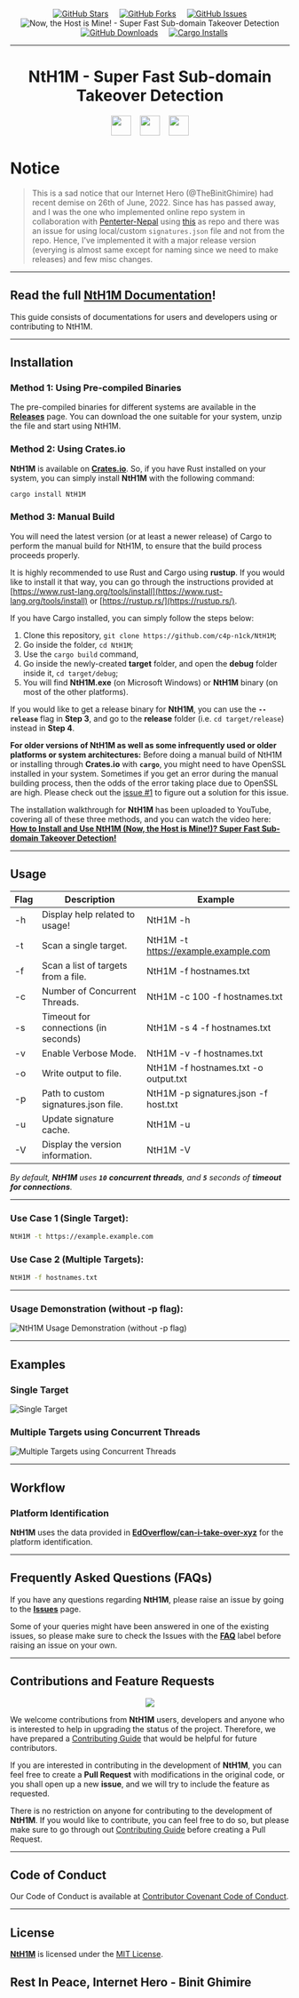 <!-- NtH1M | Now, the Host is Mine! - Super Fast Sub-domain Takeover Detection! -->

<p align="center">
        <a href="https://github.com/c4p-n1ck/NtH1M/stargazers" target="_blank"><img alt="GitHub Stars" src="https://img.shields.io/github/stars/c4p-n1ck/NtH1M?style=for-the-badge" /></a>
        &nbsp;&nbsp;&nbsp;
        <a href="https://github.com/c4p-n1ck/NtH1M/network/members" target="_blank"><img alt="GitHub Forks" src="https://img.shields.io/github/forks/c4p-n1ck/NtH1M?style=for-the-badge" /></a>
        &nbsp;&nbsp;&nbsp;
        <a href="https://github.com/c4p-n1ck/NtH1M/issues" target="_blank"><img alt="GitHub Issues" src="https://img.shields.io/github/issues/c4p-n1ck/NtH1M?style=for-the-badge" /></a>
        <br />
        <img src="images/header.png" alt="Now, the Host is Mine! - Super Fast Sub-domain Takeover Detection" title="NtH1M | Now, the Host is Mine!">
        <br />
        &nbsp;&nbsp;&nbsp;
        <a href="https://github.com/c4p-n1ck/NtH1M/releases" target="_blank"><img alt="GitHub Downloads" src="https://img.shields.io/github/downloads/c4p-n1ck/NtH1M/total.svg?style=for-the-badge&label=GitHub+Downloads" /></a>
        &nbsp;&nbsp;&nbsp;
        <a href="https://crates.io/crates/NtH1M" target="_blank"><img alt="Cargo Installs" src="https://img.shields.io/crates/d/NtH1M?style=for-the-badge&label=Cargo+Installs" /></a>
</p>


***


<h1 align="center"> NtH1M - Super Fast Sub-domain Takeover Detection </h1>
<p align="center">
    <a href="https://github.com/c4p-n1ck/NtH1M/releases/tag/0.1.4" target="_blank"><img src="https://img.shields.io/badge/latest-0.1.4-blue?style=for-the-badge&label=Latest+Release" height="36" /></a>
    &nbsp;&nbsp;
    <a href="https://www.rust-lang.org/" target="_blank"><img src="https://forthebadge.com/images/badges/made-with-rust.svg" height="36" /></a>
    &nbsp;&nbsp;
    <a href="https://whoisbinit.me/NtHiM/" target="_blank"><img src="https://img.shields.io/badge/documentation-blue?style=for-the-badge&label=Read&logo=docsdotrs&labelColor=c21919&color=bd1799" height="36" /></a>
</p>


# Notice

> This is a sad notice that our Internet Hero (@TheBinitGhimire) had recent demise on 26th of June, 2022. Since has has passed away, and I was the one who implemented online repo system in collaboration with [Penterter-Nepal](https://github.com/Pentester-Nepal) using [this](https://git.io/signatures_json) as repo and there was an issue for using local/custom `signatures.json` file and not from the repo. Hence, I've implemented it with a major release version (everying is almost same except for naming since we need to make releases) and few misc changes.


***


## Read the full [**NtH1M Documentation**](https://whoisbinit.me/NtHiM/)!

This guide consists of documentations for users and developers using or contributing to NtH1M.

***

## Installation

### Method 1: Using Pre-compiled Binaries
The pre-compiled binaries for different systems are available in the [**Releases**](https://github.com/c4p-n1ck/NtH1M/releases) page. You can download the one suitable for your system, unzip the file and start using NtH1M.

### Method 2: Using Crates.io
**NtH1M** is available on **[Crates.io](https://crates.io/crates/NtH1M)**. So, if you have Rust installed on your system, you can simply install **NtH1M** with the following command:

```bash
cargo install NtH1M
```

### Method 3: Manual Build
You will need the latest version (or at least a newer release) of Cargo to perform the manual build for NtH1M, to ensure that the build process proceeds properly.

It is highly recommended to use Rust and Cargo using **rustup**. If you would like to install it that way, you can go through the instructions provided at [https://www.rust-lang.org/tools/install](https://www.rust-lang.org/tools/install) or [https://rustup.rs/](https://rustup.rs/).

If you have Cargo installed, you can simply follow the steps below:
1. Clone this repository, `git clone https://github.com/c4p-n1ck/NtH1M`;
2. Go inside the folder, `cd NtH1M`;
3. Use the `cargo build` command,
4. Go inside the newly-created **target** folder, and open the **debug** folder inside it, `cd target/debug`;
5. You will find **NtH1M.exe** (on Microsoft Windows) or **NtH1M** binary (on most of the other platforms).

If you would like to get a release binary for **NtH1M**, you can use the **`--release`** flag in **Step 3**, and go to the **release** folder (i.e. `cd target/release`) instead in **Step 4**.

**For older versions of NtH1M as well as some infrequently used or older platforms or system architectures:**
Before doing a manual build of NtH1M or installing through **Crates.io** with **`cargo`**, you might need to have OpenSSL installed in your system. Sometimes if you get an error during the manual building process, then the odds of the error taking place due to OpenSSL are high. Please check out the [issue #1](https://github.com/c4p-n1ck/NtH1M/issues/1) to figure out a solution for this issue.

The installation walkthrough for **NtH1M** has been uploaded to YouTube, covering all of these three methods, and you can watch the video here: **[How to Install and Use NtH1M (Now, the Host is Mine!)? Super Fast Sub-domain Takeover Detection!](https://youtu.be/CUTbqFhRjwY)**


***

## Usage

| Flag | Description                           | Example                              |
| ---- | ------------------------------------- | ------------------------------------ |
| -h   | Display help related to usage!        | NtH1M -h                             |
| -t   | Scan a single target.                 | NtH1M -t https://example.example.com |
| -f   | Scan a list of targets from a file.   | NtH1M -f hostnames.txt               |
| -c   | Number of Concurrent Threads.         | NtH1M -c 100 -f hostnames.txt        |
| -s   | Timeout for connections (in seconds)  | NtH1M -s 4 -f hostnames.txt          |
| -v   | Enable Verbose Mode.                  | NtH1M -v -f hostnames.txt            |
| -o   | Write output to file.                 | NtH1M -f hostnames.txt -o output.txt |
| -p   | Path to custom signatures.json file.  | NtH1M -p signatures.json -f host.txt |
| -u   | Update signature cache.               | NtH1M -u                             |
| -V   | Display the version information.      | NtH1M -V                             |

*By default, **NtH1M** uses **`10`** **concurrent threads**, and **`5`** seconds of **timeout for connections**.*

***

### Use Case 1 (Single Target):

```bash
NtH1M -t https://example.example.com
```

### Use Case 2 (Multiple Targets):

```bash
NtH1M -f hostnames.txt
```

***

### Usage Demonstration (without -p flag):

![NtH1M Usage Demonstration (without -p flag)](images/demonstration.gif)

***

## Examples

### Single Target
![Single Target](images/examples/example1.png)

### Multiple Targets using Concurrent Threads
![Multiple Targets using Concurrent Threads](images/examples/example2.png)

***

## Workflow

### Platform Identification
**NtH1M** uses the data provided in **[EdOverflow/can-i-take-over-xyz](https://github.com/EdOverflow/can-i-take-over-xyz)** for the platform identification.

***

## Frequently Asked Questions (FAQs)
If you have any questions regarding **NtH1M**, please raise an issue by going to the **[Issues](https://github.com/c4p-n1ck/NtH1M/issues)** page.

Some of your queries might have been answered in one of the existing issues, so please make sure to check the Issues with the **[FAQ](https://github.com/c4p-n1ck/NtH1M/issues?q=is%3Aissue+label%3AFAQ)** label before raising an issue on your own.

***

## Contributions and Feature Requests
<p align="center">
    <a href="https://github.com/c4p-n1ck/NtH1M/pulls"><img src="https://img.shields.io/badge/Pull%20Requests-welcome-brightgreen.svg?style=for-the-badge" /></a>
</p>


We welcome contributions from **NtH1M** users, developers and anyone who is interested to help in upgrading the status of the project. Therefore, we have prepared a [Contributing Guide](.github/CONTRIBUTING.md) that would be helpful for future contributors.

If you are interested in contributing in the development of **NtH1M**, you can feel free to create a **Pull Request** with modifications in the original code, or you shall open up a new **issue**, and we will try to include the feature as requested.

There is no restriction on anyone for contributing to the development of **NtH1M**. If you would like to contribute, you can feel free to do so, but please make sure to go through out [Contributing Guide](.github/CONTRIBUTING.md) before creating a Pull Request.

***

## Code of Conduct

Our Code of Conduct is available at [Contributor Covenant Code of Conduct](.github/CODE_OF_CONDUCT.md).

***

## License

[**NtH1M**](https://github.com/c4p-n1ck/NtH1M) is licensed under the [MIT License](https://github.com/c4p-n1ck/NtH1M/blob/main/LICENSE).


## Rest In Peace, Internet Hero - Binit Ghimire
